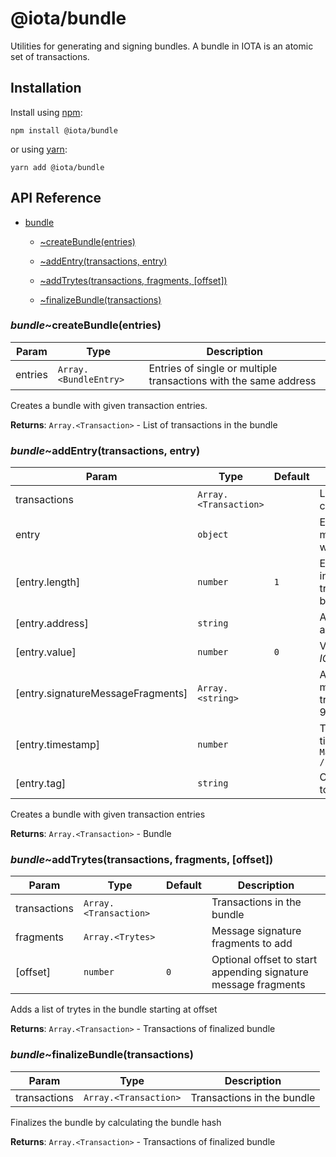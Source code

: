 # @iota/bundle

Utilities for generating and signing bundles.
A bundle in IOTA is an atomic set of transactions.

## Installation

Install using [npm](https://www.npmjs.org/):

```
npm install @iota/bundle
```

or using [yarn](https://yarnpkg.com/):

```
yarn add @iota/bundle
```

## API Reference

-   [bundle](#module_bundle)

    -   [~createBundle(entries)](#module_bundle..createBundle)

    -   [~addEntry(transactions, entry)](#module_bundle..addEntry)

    -   [~addTrytes(transactions, fragments, [offset])](#module_bundle..addTrytes)

    -   [~finalizeBundle(transactions)](#module_bundle..finalizeBundle)

<a name="module_bundle..createBundle"></a>

### _bundle_~createBundle(entries)

| Param   | Type                                   | Description                                                      |
| ------- | -------------------------------------- | ---------------------------------------------------------------- |
| entries | <code>Array.&lt;BundleEntry&gt;</code> | Entries of single or multiple transactions with the same address |

Creates a bundle with given transaction entries.

**Returns**: <code>Array.&lt;Transaction&gt;</code> - List of transactions in the bundle  
<a name="module_bundle..addEntry"></a>

### _bundle_~addEntry(transactions, entry)

| Param                             | Type                                   | Default        | Description                                                                   |
| --------------------------------- | -------------------------------------- | -------------- | ----------------------------------------------------------------------------- |
| transactions                      | <code>Array.&lt;Transaction&gt;</code> |                | List of transactions currently in the bundle                                  |
| entry                             | <code>object</code>                    |                | Entry of single or multiple transactions with the same address                |
| [entry.length]                    | <code>number</code>                    | <code>1</code> | Entry length, which indicates how many transactions in the bundle will occupy |
| [entry.address]                   | <code>string</code>                    |                | Address, defaults to all-9s                                                   |
| [entry.value]                     | <code>number</code>                    | <code>0</code> | Value to transfer in _IOTAs_                                                  |
| [entry.signatureMessageFragments] | <code>Array.&lt;string&gt;</code>      |                | Array of signature message fragments trytes, defaults to all-9s               |
| [entry.timestamp]                 | <code>number</code>                    |                | Transaction timestamp, defaults to `Math.floor(Date.now() / 1000)`            |
| [entry.tag]                       | <code>string</code>                    |                | Optional Tag, defaults to null tag (all-9s)                                   |

Creates a bundle with given transaction entries

**Returns**: <code>Array.&lt;Transaction&gt;</code> - Bundle  
<a name="module_bundle..addTrytes"></a>

### _bundle_~addTrytes(transactions, fragments, [offset])

| Param        | Type                                   | Default        | Description                                                    |
| ------------ | -------------------------------------- | -------------- | -------------------------------------------------------------- |
| transactions | <code>Array.&lt;Transaction&gt;</code> |                | Transactions in the bundle                                     |
| fragments    | <code>Array.&lt;Trytes&gt;</code>      |                | Message signature fragments to add                             |
| [offset]     | <code>number</code>                    | <code>0</code> | Optional offset to start appending signature message fragments |

Adds a list of trytes in the bundle starting at offset

**Returns**: <code>Array.&lt;Transaction&gt;</code> - Transactions of finalized bundle  
<a name="module_bundle..finalizeBundle"></a>

### _bundle_~finalizeBundle(transactions)

| Param        | Type                                   | Description                |
| ------------ | -------------------------------------- | -------------------------- |
| transactions | <code>Array.&lt;Transaction&gt;</code> | Transactions in the bundle |

Finalizes the bundle by calculating the bundle hash

**Returns**: <code>Array.&lt;Transaction&gt;</code> - Transactions of finalized bundle
